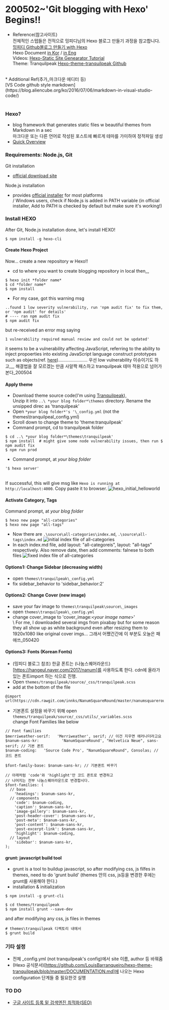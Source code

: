 # 200502~'Git blogging with Hexo' Begins!!
* Reference(참고사이트) <br> 
전체적인 스텝들은 전적으로 밍피디님의 Hexo 블로그 만들기 과정을 참고합니다. <br>
[밍피디 Github블로그 만들기 with Hexo](https://mingpd.github.io/2019/04/14/github-blog-with-hexo-1/)<br>
Hexo Document [in Kor](https://hexo.io/ko/docs/) / [in Eng](https://hexo.io/docs/)<br>
Videos: [Hexo-Static Site Genearator Tutorial](https://www.youtube.com/playlist?list=PLLAZ4kZ9dFpOMJR6D25ishrSedvsguVSm)<br>
Theme: Tranquilpeak [Hexo-theme-tranquilpeak Github](https://github.com/LouisBarranqueiro/hexo-theme-tranquilpeak/blob/master/DOCUMENTATION.md)
<br>
* Additional Ref(추가_마크다운 에디터 등)<br>
[VS Code github style markdown](https://blog.aliencube.org/ko/2016/07/06/markdown-in-visual-studio-code/)
<br><br>

### Hexo?
- blog framework that generates static files w beautiful themes from Markdown in a sec 
<br>마크다운 또는 다른 언어로 작성된 포스트에 빠르게 테마를 가미하여 정적파일 생성 
- [Quick Overview](https://youtu.be/ARted4RniaU)

### Requirements: Node.js, Git
Git installation 
- [official download site](https://git-scm.com/download/win)<br>

Node.js installation
- provides [official installer](https://nodejs.org/en/download/) for most platforms
<br> / Windows users, check if Node.js is added in PATH variable (in official installer, Add to PATH is checked by default but make sure it's working!)

### Install HEXO
After Git, Node.js installation done, let's install HEXO!
``` 
$ npm install -g hexo-cli 
```
#### Create Hexo Project
Now... create a new repository w Hexo!! 
- cd to where you want to create blogging repository in local then,,,
``` 
$ hexo init *folder name* 
$ cd *folder name* 
$ npm install
```
- For my case, got this warning msg 
```
..found 1 low severity vulnerability, run 'npm audit fix' to fix them, or 'npm audit' for details' 
# ---- ran npm audit fix
$ npm audit fix
```
but re-received an error msg saying 
  ```
  1 vulnerability required manual review and could not be updated' 
  ```
it seems to be a vulnerability affecting JavaScript, referring to the ability to inject propoerties into existing JavaScript language construct prototypes such as objects(ref. [here](https://snyk.io/vuln/SNYK-JS-MINIMIST-559764))....................... 우선 low vulnerability 이슈이기도 하고,,,, 해결법을 잘 모르겠는 만큼 사알짝 패스하고 tranquilpeak 테마 적용으로 넘어가본다_200504
#### Apply theme
- Download theme source code(I'm using [Tranquilpeak](https://github.com/LouisBarranqueiro/hexo-theme-tranquilpeak/releases/tag/v4.0.0)), 
<br> Unzip it into ```..\ *your blog folder*\themes``` directory. Rename the unsipped direc as 'tranquilpeak'
- Open ```*your blog folder*'s '\_config.yml``` (not the themes\tranquilpeal\_config.yml)
- Scroll down to change theme to 'theme:tranquilpeak'
- Command prompt, cd to tranquilpeak folder
```
$ cd ..\ *your blog folder*\themes\tranquilpeak'
$ npm install  # might give some node vulnerability issues, then run $ npm audit fix
$ npm run prod
```
- Command prompt, at *your blog folder* 
```
'$ hexo server' 
```
<br> If successful, this will give msg like ```Hexo is running at http://localhost:4000```. Copy paste it to browser.
![hexo_initial_helloworld](https://github.com/psm9619/TIL/blob/master/markdowns/blogPrep/img/hexo_helloworld.PNG)
#### Activate Category, Tags
Command prompt, at *your blog folder*
```
$ hexo new page "all-categories"
$ hexo new page "all-tags"
```
- Now there are ```.\source\all-categories\index.md```, ```.\source\all-tags\index.md``` 
![initial index file of all-categories](https://github.com/psm9619/TIL/blob/master/markdowns/blogPrep/img/initial_index_categories.PNG)
- In each index.md file, add layout: "all-categoreis", layout: "all-tags" respectively. Also remove date, then add comments: falnese to both files
![fixed index file of all-categories](https://github.com/psm9619/TIL/blob/master/markdowns/blogPrep/img/fixed_index_categories.PNG)
#### Options1: Change Sidebar (decreasing width)
- open ```themes\tranquilpeak\_config.yml```
- fix sidebar_behavior to 'sidebar_behavior:2'
#### Options2: Change Cover (new image)
- save your fav image to ```themes\tranquilpeak\source\_images```
- open ```themes\tranquilpeak\_config.yml```
- change cover_image to 'cover_image:<*your image name*>'
<br>\\ For me, I downloaded several imgs from pixabay but for some reason they all show up as white background even after resizing them to 1920x1080 like original cover imgs... 그래서 어쨌건간에 이 부분도 오늘은 패애쓰_050420
#### Options3: Fonts (Korean Fonts)
- (밍피디 블로그 참조) 한글 폰트는 (나눔스퀘어라운드)[https://hangeul.naver.com/2017/nanum]를 사용하도록 한다. cdn에 올라가 있는 폰트import 하는 식으로 진행.
- Open ```themes/tranquilpeak/source/_css/tranquilpeak.scss```
- add at the bottom of the file 
```
@import
url(https://cdn.rawgit.com/innks/NanumSquareRound/master/nanumsquareround.css);
```
- 기본폰트 설정을 바꾸기 위해 open ```themes/tranquilpeak/source/_css/utils/_variables.scss``` <br>
change Font Families like below
```
// Font families
$merriweather-serif:   'Merriweather', serif; // 이건 지우면 에러나더라고요
$nanum-sans-kr:          'NanumSquareRound', "Helvetica Neue", sans-serif; // 기본 폰트 
$nanum-coding:   'Source Code Pro', "NanumSquareRound", Consolas; // 코드 폰트

$font-family-base: $nanum-sans-kr; // 기본폰트 바꾸기

// 아래처럼 'code'와 'highlight'만 코드 폰트로 변경하고
// 나머지는 전부 나눔스퀘어라운드로 변경합시다.
$font-families: (
  // base
    'headings': $nanum-sans-kr,
  // components
    'code': $nanum-coding,
    'caption': $nanum-sans-kr,
    'image-gallery': $nanum-sans-kr,
    'post-header-cover': $nanum-sans-kr,
    'post-meta': $nanum-sans-kr,
    'post-content': $nanum-sans-kr,
    'post-excerpt-link': $nanum-sans-kr,
    'highlight': $nanum-coding,
  // layout
    'sidebar': $nanum-sans-kr,
);
```
#### grunt: javascript build tool
- grunt is a tool to buildup javascript, so after modifying css, js filfes in themes, need to do 'grunt build' (themes 안의 css, js등을 변경한 후에는 grunt를 사용해야 한다.)
- installation & initialization
```
$ npm install -g grunt-cli

$ cd themes/tranquilpeak
$ npm install grunt --save-dev
```
and after modifying any css, js files in themes
```
# themes\tranquilpeak 디렉토리 내에서
$ grunt build
```
### 기타 설정
- 전체 \_config.yml (not tranquilpeak's config)에서 site 이름, author 등 바꿔줌
- (Hexo 공식문서)[https://github.com/LouisBarranqueiro/hexo-theme-tranquilpeak/blob/master/DOCUMENTATION.md]에 나오는 Hexo configuration 단계들 중 필요한것 실행

### TO DO
- [구글 사이트 등록 밑 검색엔진 최적화(SEO)](https://msj0319.github.io/2020/02/14/Hexo-Blog-%EA%B5%AC%EA%B8%80-%EC%82%AC%EC%9D%B4%ED%8A%B8-%EB%93%B1%EB%A1%9D-%EB%B0%8F-%EA%B2%80%EC%83%89%EC%97%94%EC%A7%84-%EC%B5%9C%EC%A0%81%ED%99%94-SEO/)



